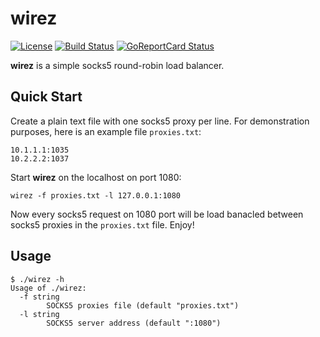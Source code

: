 # wirez

[![License](https://img.shields.io/badge/license-MIT-blue.svg)](https://github.com/v-byte-cpu/wirez/blob/main/LICENSE)
[![Build Status](https://cloud.drone.io/api/badges/v-byte-cpu/wirez/status.svg)](https://cloud.drone.io/v-byte-cpu/wirez)
[![GoReportCard Status](https://goreportcard.com/badge/github.com/v-byte-cpu/wirez)](https://goreportcard.com/report/github.com/v-byte-cpu/wirez)

**wirez** is a simple socks5 round-robin load balancer.

## Quick Start

Create a plain text file with one socks5 proxy per line. For demonstration purposes, here is an example file `proxies.txt`:

```
10.1.1.1:1035
10.2.2.2:1037
```

Start **wirez** on the localhost on port 1080:

```
wirez -f proxies.txt -l 127.0.0.1:1080
```

Now every socks5 request on 1080 port will be load banacled between socks5 proxies in the `proxies.txt` file. Enjoy!

## Usage

```
$ ./wirez -h
Usage of ./wirez:
  -f string
        SOCKS5 proxies file (default "proxies.txt")
  -l string
        SOCKS5 server address (default ":1080")
```